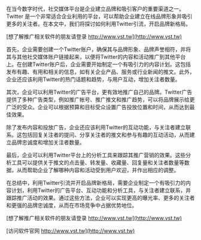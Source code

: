 在当今数字时代，社交媒体平台是企业建立品牌和吸引客户的重要渠道之一。Twitter 是一个非常适合企业利用的平台，可以帮助企业建立在线品牌形象并吸引更多的关注者。在本文中，我们将探讨如何利用Twitter引流，开启品牌新格局。

[想了解推广相关软件的朋友请登录 http://www.vst.tw](http://www.vst.tw)

首先，企业需要创建一个Twitter账户，确保其与品牌形象、品牌声誉相符，并将其与其他社交媒体账户链接起来，以便将Twitter的内容和活动推广到其他平台上。在创建Twitter账户后，企业需要开始制定一个有吸引力的内容计划。这包括发布有趣、有用和相关的信息，如有关企业产品、服务或行业新闻的推文。此外，企业还应该利用Twitter的热门话题和趋势，与用户互动，增加关注者数量。

其次，企业可以利用Twitter的广告平台，更有效地推广自己的品牌。Twitter广告提供了多种广告类型，例如推广帐号、推广推文和推广趋势，可以将品牌展示给更广泛的受众。企业可以根据预算和目标受众设置广告投放位置和时间，从而达到最佳效果。

除了发布内容和投放广告，企业还应该利用Twitter的互动功能，与关注者建立联系。这包括回复关注者的提问、分享关注者的推文和参与有趣的互动活动，从而建立品牌忠诚度和增加关注者数量。

最后，企业可以利用Twitter平台上的分析工具来跟踪其推广营销的效果。这些分析工具可以提供关于推文的点击量、转发量、收藏量、回复量和关注者数量等数据，从而帮助企业了解哪种内容和活动受到用户欢迎，并作出相应的调整。

在总结中，利用Twitter引流并开启品牌新格局，需要企业制定一个有吸引力的内容计划，利用Twitter的广告平台、互动功能和分析工具，与关注者建立联系，并跟踪推广活动的效果。通过这些方法，企业可以实现更高的曝光率、更多的关注者和更强的品牌忠诚度，从而在市场竞争中占据优势地位。

[想了解推广相关软件的朋友请登录 http://www.vst.tw](http://www.vst.tw)


[访问软件官网 http://www.vst.tw](http://www.vst.tw)
